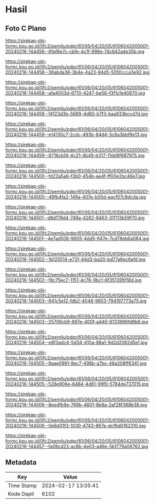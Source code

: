# Hasil

## Foto C Plano

https://sirekap-obj-formc.kpu.go.id/0fc2/pemilu/pdpr/61/06/04/20/05/6106042005001-20240216-144456--6faf8e7c-cbfe-4c1f-998e-74c642a4e35b.jpg

https://sirekap-obj-formc.kpu.go.id/0fc2/pemilu/pdpr/61/06/04/20/05/6106042005001-20240216-144458--36abda36-3b4e-4a23-84d5-505fccca3e92.jpg

https://sirekap-obj-formc.kpu.go.id/0fc2/pemilu/pdpr/61/06/04/20/05/6106042005001-20240216-144458--afa4003d-6710-4247-be56-f3f1cfe40870.jpg

https://sirekap-obj-formc.kpu.go.id/0fc2/pemilu/pdpr/61/06/04/20/05/6106042005001-20240216-144458--f4123d3b-5689-4d60-b7f3-baa933bccd7d.jpg

https://sirekap-obj-formc.kpu.go.id/0fc2/pemilu/pdpr/61/06/04/20/05/6106042005001-20240216-144459--e14130c7-2cdc-493b-84d4-3c8a3bbf9e13.jpg

https://sirekap-obj-formc.kpu.go.id/0fc2/pemilu/pdpr/61/06/04/20/05/6106042005001-20240216-144459--8716cb14-4c21-4b49-b317-11dd8f687975.jpg

https://sirekap-obj-formc.kpu.go.id/0fc2/pemilu/pdpr/61/06/04/20/05/6106042005001-20240216-144500--fd22a5a6-f3b0-454b-ae4f-ff00e2bc46e7.jpg

https://sirekap-obj-formc.kpu.go.id/0fc2/pemilu/pdpr/61/06/04/20/05/6106042005001-20240216-144500--49fb4fa2-149a-407e-b05d-eacf07c8dcda.jpg

https://sirekap-obj-formc.kpu.go.id/0fc2/pemilu/pdpr/61/06/04/20/05/6106042005001-20240216-144501--d8d178d4-749a-4282-8463-31f113b59f70.jpg

https://sirekap-obj-formc.kpu.go.id/0fc2/pemilu/pdpr/61/06/04/20/05/6106042005001-20240216-144501--4e7ad506-9605-4dd5-947e-7cd78eb6a084.jpg

https://sirekap-obj-formc.kpu.go.id/0fc2/pemilu/pdpr/61/06/04/20/05/6106042005001-20240216-144502--1b125514-e731-44d3-ba20-bd77a6ec6afd.jpg

https://sirekap-obj-formc.kpu.go.id/0fc2/pemilu/pdpr/61/06/04/20/05/6106042005001-20240216-144502--f8c75ec7-1151-4c76-9bc1-6f351395f18d.jpg

https://sirekap-obj-formc.kpu.go.id/0fc2/pemilu/pdpr/61/06/04/20/05/6106042005001-20240216-144503--941c5e12-fdb2-4048-9853-794197773a75.jpg

https://sirekap-obj-formc.kpu.go.id/0fc2/pemilu/pdpr/61/06/04/20/05/6106042005001-20240216-144503--25706cb9-897e-400f-a440-6133996fd8b6.jpg

https://sirekap-obj-formc.kpu.go.id/0fc2/pemilu/pdpr/61/06/04/20/05/6106042005001-20240216-144504--e8f3adc4-5d34-410a-88a1-9d2d2062d5e1.jpg

https://sirekap-obj-formc.kpu.go.id/0fc2/pemilu/pdpr/61/06/04/20/05/6106042005001-20240216-144505--9aae0991-8ec7-498b-a7bc-48a208ff6341.jpg

https://sirekap-obj-formc.kpu.go.id/0fc2/pemilu/pdpr/61/06/04/20/05/6106042005001-20240216-144505--528e906e-6484-4d81-99f0-5784de737015.jpg

https://sirekap-obj-formc.kpu.go.id/0fc2/pemilu/pdpr/61/06/04/20/05/6106042005001-20240216-144506--8eedfb9e-769b-4601-8b8a-2af28f388b38.jpg

https://sirekap-obj-formc.kpu.go.id/0fc2/pemilu/pdpr/61/06/04/20/05/6106042005001-20240216-144506--0e6d01f3-1030-4743-867e-dcf6d0162310.jpg

https://sirekap-obj-formc.kpu.go.id/0fc2/pemilu/pdpr/61/06/04/20/05/6106042005001-20240216-144457--fa08cd23-ac8b-4e03-a46e-5b1779a06762.jpg


## Metadata

| Key        | Value               |
| ---------- | ------------------- |
| Time Stamp | 2024-02-17 13:05:41 |
| Kode Dapil | 6102                |



